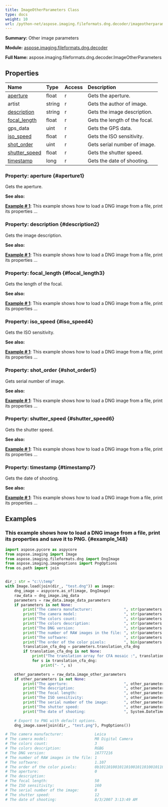 ```yaml
---
title: ImageOtherParameters Class
type: docs
weight: 10
url: /python-net/aspose.imaging.fileformats.dng.decoder/imageotherparameters/
---
```


**Summary:** Other image parameters

**Module:** [aspose.imaging.fileformats.dng.decoder](/imaging/python-net/aspose.imaging.fileformats.dng.decoder/)

**Full Name:** aspose.imaging.fileformats.dng.decoder.ImageOtherParameters

## **Properties**
| **Name** | **Type** | **Access** | **Description** |
| :- | :- | :- | :- |
| [aperture](#aperture1) | float | r | Gets the aperture. |
| artist | string | r | Gets the author of image. |
| [description](#description2) | string | r | Gets the image description. |
| [focal_length](#focal_length3) | float | r | Gets the length of the focal. |
| gps_data | uint | r | Gets the GPS data. |
| [iso_speed](#iso_speed4) | float | r | Gets the ISO sensitivity. |
| [shot_order](#shot_order5) | uint | r | Gets serial number of image. |
| [shutter_speed](#shutter_speed6) | float | r | Gets the shutter speed. |
| [timestamp](#timestamp7) | long | r | Gets the date of shooting. |


### Property: aperture {#aperture1}

Gets the aperture.

**See also:**

**[Example # 1](#example_148)**: This example shows how to load a DNG image from a file, print its properties ...


### Property: description {#description2}

Gets the image description.

**See also:**

**[Example # 1](#example_148)**: This example shows how to load a DNG image from a file, print its properties ...


### Property: focal_length {#focal_length3}

Gets the length of the focal.

**See also:**

**[Example # 1](#example_148)**: This example shows how to load a DNG image from a file, print its properties ...


### Property: iso_speed {#iso_speed4}

Gets the ISO sensitivity.

**See also:**

**[Example # 1](#example_148)**: This example shows how to load a DNG image from a file, print its properties ...


### Property: shot_order {#shot_order5}

Gets serial number of image.

**See also:**

**[Example # 1](#example_148)**: This example shows how to load a DNG image from a file, print its properties ...


### Property: shutter_speed {#shutter_speed6}

Gets the shutter speed.

**See also:**

**[Example # 1](#example_148)**: This example shows how to load a DNG image from a file, print its properties ...


### Property: timestamp {#timestamp7}

Gets the date of shooting.

**See also:**

**[Example # 1](#example_148)**: This example shows how to load a DNG image from a file, print its properties ...


## **Examples**
### This example shows how to load a DNG image from a file, print its properties and save it to PNG. {#example_148}
``` python
import aspose.pycore as aspycore
from aspose.imaging import Image
from aspose.imaging.fileformats.dng import DngImage
from aspose.imaging.imageoptions import PngOptions
from os.path import join


dir_: str = "c:\\temp"
with Image.load(join(dir_, "test.dng")) as image:
	dng_image = aspycore.as_of(image, DngImage)
	raw_data = dng_image.img_data
	parameters = raw_data.image_data_parameters
	if parameters is not None:
		print("The camera manufacturer:              ", str(parameters.camera_manufacturer))
		print("The camera model:                     ", str(parameters.model))
		print("The colors count:                     ", str(parameters.colors_count))
		print("The colors description:               ", str(parameters.description))
		print("The DNG version:                      ", str(parameters.dng_version))
		print("The number of RAW images in the file: ", str(parameters.raw_count))
		print("The software:                         ", str(parameters.software))
		print("The order of the color pixels:        ", bin(parameters.filters))
		translation_cfa_dng = parameters.translation_cfa_dng
		if translation_cfa_dng is not None:
			print("The translation array for CFA mosaic :", translation_cfa_dng.length)
			for s in translation_cfa_dng:
				print("- ", s)

	other_parameters = raw_data.image_other_parameters
	if other_parameters is not None:
		print("The aperture:                         ", other_parameters.aperture)
		print("The description:                      ", other_parameters.description)
		print("The focal length:                     ", other_parameters.focal_length)
		print("The ISO sensitivity:                  ", other_parameters.iso_speed)
		print("The serial number of the image:       ", other_parameters.shot_order)
		print("The shutter speed:                    ", other_parameters.shutter_speed)
		print("The date of shooting:                 ", System.DateTime.from_file_time(other_parameters.timestamp))

	# Export to PNG with default options.
	dng_image.save(join(dir_, "test.png"), PngOptions())

# The camera manufacturer:              Leica
# The camera model:                     M8 Digital Camera
# The colors count:                     3
# The colors description:               RGBG
# The DNG version:                      16777216
# The number of RAW images in the file: 1
# The software:                         1.107
# The order of the color pixels:        0b10110100101101001011010010110100
# The aperture:                         0
# The description:                      
# The focal length:                     50
# The ISO sensitivity:                  160
# The serial number of the image:       0
# The shutter speed:                    12
# The date of shooting:                 8/3/2007 3:13:49 AM

```

